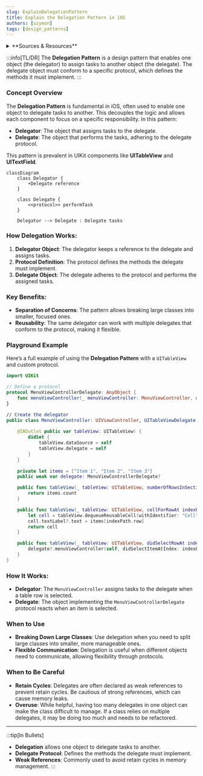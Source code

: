 ```yaml
---
slug: ExplainDelegationPattern
title: Explain the Delegation Pattern in iOS
authors: [szymon]
tags: [design_patterns]
---
```


<details>
  <summary>**Sources & Resources**</summary>

  **Main Source:** Ray Wenderlich - Design Patterns by Tutorials (2019)

  **Further Reading:**

</details>

:::info[TL/DR]
The **Delegation Pattern** is a design pattern that enables one object (the delegator) to assign tasks to another object (the delegate). The delegate object must conform to a specific protocol, which defines the methods it must implement.
:::

### Concept Overview

The **Delegation Pattern** is fundamental in iOS, often used to enable one object to delegate tasks to another. This decouples the logic and allows each component to focus on a specific responsibility. In this pattern:

- **Delegator**: The object that assigns tasks to the delegate.
- **Delegate**: The object that performs the tasks, adhering to the delegate protocol.
  
This pattern is prevalent in UIKit components like **UITableView** and **UITextField**.

```mermaid
classDiagram
    class Delegator {
        +Delegate reference
    }

    class Delegate {
        <<protocol>> performTask
    }

    Delegator --> Delegate : Delegate tasks
```

### How Delegation Works:
1. **Delegator Object**: The delegator keeps a reference to the delegate and assigns tasks.
2. **Protocol Definition**: The protocol defines the methods the delegate must implement.
3. **Delegate Object**: The delegate adheres to the protocol and performs the assigned tasks.

### Key Benefits:
- **Separation of Concerns**: The pattern allows breaking large classes into smaller, focused ones.
- **Reusability**: The same delegator can work with multiple delegates that conform to the protocol, making it flexible.

### Playground Example

Here’s a full example of using the **Delegation Pattern** with a `UITableView` and custom protocol.

```swift
import UIKit

// Define a protocol
protocol MenuViewControllerDelegate: AnyObject {
    func menuViewController(_ menuViewController: MenuViewController, didSelectItemAtIndex index: Int)
}

// Create the delegator
public class MenuViewController: UIViewController, UITableViewDelegate, UITableViewDataSource {
    
    @IBOutlet public var tableView: UITableView! {
        didSet {
            tableView.dataSource = self
            tableView.delegate = self
        }
    }
    
    private let items = ["Item 1", "Item 2", "Item 3"]
    public weak var delegate: MenuViewControllerDelegate?

    public func tableView(_ tableView: UITableView, numberOfRowsInSection section: Int) -> Int {
        return items.count
    }

    public func tableView(_ tableView: UITableView, cellForRowAt indexPath: IndexPath) -> UITableViewCell {
        let cell = tableView.dequeueReusableCell(withIdentifier: "Cell", for: indexPath)
        cell.textLabel?.text = items[indexPath.row]
        return cell
    }

    public func tableView(_ tableView: UITableView, didSelectRowAt indexPath: IndexPath) {
        delegate?.menuViewController(self, didSelectItemAtIndex: indexPath.row)
    }
}
```

### How It Works:
- **Delegator**: The `MenuViewController` assigns tasks to the delegate when a table row is selected.
- **Delegate**: The object implementing the `MenuViewControllerDelegate` protocol reacts when an item is selected.

### When to Use

- **Breaking Down Large Classes**: Use delegation when you need to split large classes into smaller, more manageable ones.
- **Flexible Communication**: Delegation is useful when different objects need to communicate, allowing flexibility through protocols.

### When to Be Careful

- **Retain Cycles**: Delegates are often declared as weak references to prevent retain cycles. Be cautious of strong references, which can cause memory leaks.
- **Overuse**: While helpful, having too many delegates in one object can make the class difficult to manage. If a class relies on multiple delegates, it may be doing too much and needs to be refactored.

---

:::tip[In Bullets]
- **Delegation** allows one object to delegate tasks to another.
- **Delegate Protocol**: Defines the methods the delegate must implement.
- **Weak References**: Commonly used to avoid retain cycles in memory management.
:::
